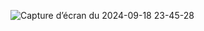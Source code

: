 ![Capture d’écran du 2024-09-18 23-45-28](https://github.com/user-attachments/assets/5d2d31db-c55b-47b7-82c7-f39e51d82c6c)
